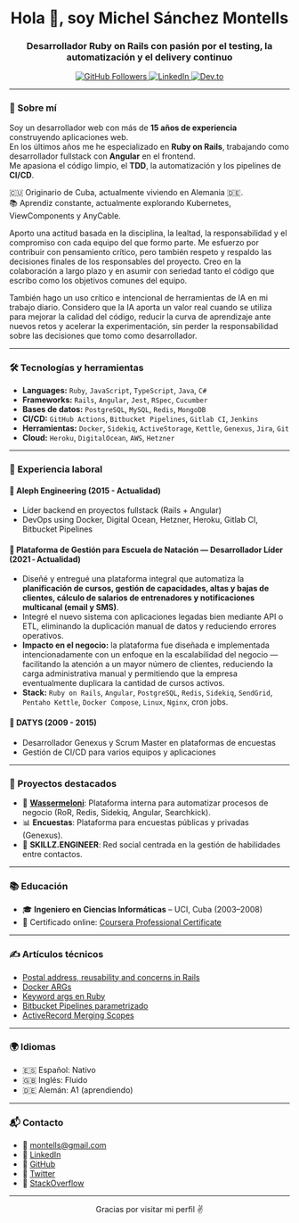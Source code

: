 <h1 align="center">Hola 👋, soy Michel Sánchez Montells</h1>
<h3 align="center">Desarrollador Ruby on Rails con pasión por el testing, la automatización y el delivery continuo</h3>

<p align="center">
  <a href="https://github.com/montells" target="_blank">
    <img src="https://img.shields.io/github/followers/montells?label=GitHub&style=social" alt="GitHub Followers"/>
  </a>
  <a href="https://www.linkedin.com/in/michel-s%C3%A1nchez-montells-b6596438/" target="_blank">
    <img src="https://img.shields.io/badge/LinkedIn-blue?style=flat&logo=linkedin&labelColor=blue" alt="LinkedIn"/>
  </a>
  <a href="https://dev.to/montells" target="_blank">
    <img src="https://img.shields.io/badge/DEV.to-%2312100E.svg?style=flat&logo=dev-dot-to&logoColor=white" alt="Dev.to" />
  </a>
</p>

---

### 🧠 Sobre mí

Soy un desarrollador web con más de **15 años de experiencia** construyendo aplicaciones web.  
En los últimos años me he especializado en **Ruby on Rails**, trabajando como desarrollador fullstack con **Angular** en el frontend.  
Me apasiona el código limpio, el **TDD**, la automatización y los pipelines de **CI/CD**.

🇨🇺 Originario de Cuba, actualmente viviendo en Alemania 🇩🇪.  
📚 Aprendiz constante, actualmente explorando Kubernetes, ViewComponents y AnyCable.

Aporto una actitud basada en la disciplina, la lealtad, la responsabilidad y el compromiso con cada equipo del que formo parte. Me esfuerzo por contribuir con pensamiento crítico, pero también respeto y respaldo las decisiones finales de los responsables del proyecto. Creo en la colaboración a largo plazo y en asumir con seriedad tanto el código que escribo como los objetivos comunes del equipo.

También hago un uso crítico e intencional de herramientas de IA en mi trabajo diario. Considero que la IA aporta un valor real cuando se utiliza para mejorar la calidad del código, reducir la curva de aprendizaje ante nuevos retos y acelerar la experimentación, sin perder la responsabilidad sobre las decisiones que tomo como desarrollador.

---

### 🛠️ Tecnologías y herramientas

- **Languages:** `Ruby`, `JavaScript`, `TypeScript`, `Java`, `C#`
- **Frameworks:** `Rails`, `Angular`, `Jest`, `RSpec`, `Cucumber`
- **Bases de datos:** `PostgreSQL`, `MySQL`, `Redis`, `MongoDB`
- **CI/CD:** `GitHub Actions`, `Bitbucket Pipelines`, `Gitlab CI`, `Jenkins`
- **Herramientas:** `Docker`, `Sidekiq`, `ActiveStorage`, `Kettle`, `Genexus`, `Jira`, `Git`
- **Cloud:** `Heroku`, `DigitalOcean`, `AWS`, `Hetzner`

---

### 💼 Experiencia laboral

#### 🏢 Aleph Engineering (2015 - Actualidad)
- Líder backend en proyectos fullstack (Rails + Angular)
- DevOps using Docker, Digital Ocean, Hetzner, Heroku, Gitlab CI, Bitbucket Pipelines

#### 🌊 Plataforma de Gestión para Escuela de Natación — Desarrollador Líder (2021 ‑ Actualidad)
- Diseñé y entregué una plataforma integral que automatiza la **planificación de cursos, gestión de capacidades, altas y bajas de clientes, cálculo de salarios de entrenadores y notificaciones multicanal (email y SMS)**.
- Integré el nuevo sistema con aplicaciones legadas bien mediante API o ETL, eliminando la duplicación manual de datos y reduciendo errores operativos.
- **Impacto en el negocio:** la plataforma fue diseñada e implementada intencionadamente con un enfoque en la escalabilidad del negocio — facilitando la atención a un mayor número de clientes, reduciendo la carga administrativa manual y permitiendo que la empresa eventualmente duplicara la cantidad de cursos activos.
- **Stack:** `Ruby on Rails`, `Angular`, `PostgreSQL`, `Redis`, `Sidekiq`, `SendGrid`, `Pentaho Kettle`, `Docker Compose`, `Linux`, `Nginx`, cron jobs.

#### 🏢 DATYS (2009 - 2015)
- Desarrollador Genexus y Scrum Master en plataformas de encuestas
- Gestión de CI/CD para varios equipos y aplicaciones

---

### 🚀 Proyectos destacados

- 🧃 **[Wassermeloni](#)**: Plataforma interna para automatizar procesos de negocio (RoR, Redis, Sidekiq, Angular, Searchkick).
- 📊 **Encuestas**: Plataforma para encuestas públicas y privadas (Genexus).
- 🔐 **SKILLZ.ENGINEER**: Red social centrada en la gestión de habilidades entre contactos.

---

### 📚 Educación

- 🎓 **Ingeniero en Ciencias Informáticas** – UCI, Cuba (2003–2008)
- 📜 Certificado online: [Coursera Professional Certificate](https://coursera.org/verify/professional-cert/4XNFFPNAYYUY)

---

### ✍️ Artículos técnicos

- [Postal address, reusability and concerns in Rails](https://dev.to/montells/postal-address-reusability-polymorphism-and-concerns-in-ruby-on-rails-3eim)
- [Docker ARGs](https://dev.to/montells/docker-args-1ael)
- [Keyword args en Ruby](https://dev.to/montells/exploring-the-power-of-keyword-arguments-in-ruby-1gk8)
- [Bitbucket Pipelines parametrizado](https://dev.to/montells/parametrize-your-custom-bitbucket-pipeline-with-variables-hdp)
- [ActiveRecord Merging Scopes](https://dev.to/montells/writing-reusable-and-performant-scopes-in-rails-with-merge-54ka)

---

### 🌍 Idiomas

- 🇪🇸 Español: Nativo  
- 🇬🇧 Inglés: Fluido  
- 🇩🇪 Alemán: A1 (aprendiendo)

---

### 📬 Contacto

- 📧 montells@gmail.com  
- 💼 [LinkedIn](https://www.linkedin.com/in/michel-s%C3%A1nchez-montells-b6596438/)  
- 🐙 [GitHub](https://github.com/montells)  
- 🐤 [Twitter](https://twitter.com/montells)  
- 💬 [StackOverflow](https://stackoverflow.com/users/818094/montells)

---

<p align="center">Gracias por visitar mi perfil ✌️</p>
